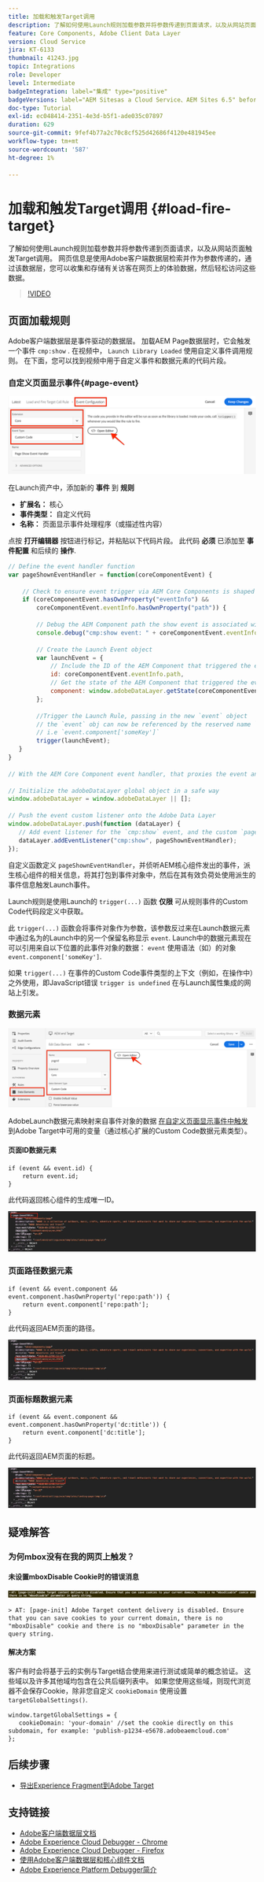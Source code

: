 ```yaml
---
title: 加载和触发Target调用
description: 了解如何使用Launch规则加载参数并将参数传递到页面请求，以及从网站页面触发Target调用。 使用Adobe客户端数据层可检索页面信息并将其作为参数传递，这样您便可以收集和存储有关访客在网页上的体验数据，然后轻松访问这些数据。
feature: Core Components, Adobe Client Data Layer
version: Cloud Service
jira: KT-6133
thumbnail: 41243.jpg
topic: Integrations
role: Developer
level: Intermediate
badgeIntegration: label="集成" type="positive"
badgeVersions: label="AEM Sitesas a Cloud Service、AEM Sites 6.5" before-title="false"
doc-type: Tutorial
exl-id: ec048414-2351-4e3d-b5f1-ade035c07897
duration: 629
source-git-commit: 9fef4b77a2c70c8cf525d42686f4120e481945ee
workflow-type: tm+mt
source-wordcount: '587'
ht-degree: 1%

---
```


# 加载和触发Target调用 {#load-fire-target}

了解如何使用Launch规则加载参数并将参数传递到页面请求，以及从网站页面触发Target调用。 网页信息是使用Adobe客户端数据层检索并作为参数传递的，通过该数据层，您可以收集和存储有关访客在网页上的体验数据，然后轻松访问这些数据。

>[!VIDEO](https://video.tv.adobe.com/v/41243?quality=12&learn=on)

## 页面加载规则

Adobe客户端数据层是事件驱动的数据层。 加载AEM Page数据层时，它会触发一个事件 `cmp:show` . 在视频中， `Launch Library Loaded` 使用自定义事件调用规则。 在下面，您可以找到视频中用于自定义事件和数据元素的代码片段。

### 自定义页面显示事件{#page-event}

![页面显示的事件配置和自定义代码](assets/load-and-fire-target-call.png)

在Launch资产中，添加新的 **事件** 到 **规则**

+ __扩展名：__ 核心
+ __事件类型：__ 自定义代码
+ __名称：__ 页面显示事件处理程序（或描述性内容）

点按 __打开编辑器__ 按钮进行标记，并粘贴以下代码片段。 此代码 __必须__ 已添加至 __事件配置__ 和后续的 __操作__.

```javascript
// Define the event handler function
var pageShownEventHandler = function(coreComponentEvent) {

    // Check to ensure event trigger via AEM Core Components is shaped correctly
    if (coreComponentEvent.hasOwnProperty("eventInfo") && 
        coreComponentEvent.eventInfo.hasOwnProperty("path")) {
    
        // Debug the AEM Component path the show event is associated with
        console.debug("cmp:show event: " + coreComponentEvent.eventInfo.path);

        // Create the Launch Event object
        var launchEvent = {
            // Include the ID of the AEM Component that triggered the event
            id: coreComponentEvent.eventInfo.path,
            // Get the state of the AEM Component that triggered the event           
            component: window.adobeDataLayer.getState(coreComponentEvent.eventInfo.path)
        };

        //Trigger the Launch Rule, passing in the new `event` object
        // the `event` obj can now be referenced by the reserved name `event` by other Launch data elements
        // i.e `event.component['someKey']`
        trigger(launchEvent);
   }
}

// With the AEM Core Component event handler, that proxies the event and relevant information to Adobe Launch, defined above...

// Initialize the adobeDataLayer global object in a safe way
window.adobeDataLayer = window.adobeDataLayer || [];

// Push the event custom listener onto the Adobe Data Layer
window.adobeDataLayer.push(function (dataLayer) {
   // Add event listener for the `cmp:show` event, and the custom `pageShownEventHandler` function as the callback
   dataLayer.addEventListener("cmp:show", pageShownEventHandler);
});
```

自定义函数定义 `pageShownEventHandler`，并侦听AEM核心组件发出的事件，派生核心组件的相关信息，将其打包到事件对象中，然后在其有效负荷处使用派生的事件信息触发Launch事件。

Launch规则是使用Launch的 `trigger(...)` 函数 __仅限__ 可从规则事件的Custom Code代码段定义中获取。

此 `trigger(...)` 函数会将事件对象作为参数，该参数反过来在Launch数据元素中通过名为的Launch中的另一个保留名称显示 `event`. Launch中的数据元素现在可以引用来自以下位置的此事件对象的数据： `event` 使用语法（如）的对象 `event.component['someKey']`.

如果 `trigger(...)` 在事件的Custom Code事件类型的上下文（例如，在操作中）之外使用，即JavaScript错误 `trigger is undefined` 在与Launch属性集成的网站上引发。


### 数据元素

![数据元素](assets/data-elements.png)

AdobeLaunch数据元素映射来自事件对象的数据 [在自定义页面显示事件中触发](#page-event) 到Adobe Target中可用的变量（通过核心扩展的Custom Code数据元素类型）。

#### 页面ID数据元素

```
if (event && event.id) {
    return event.id;
}
```

此代码返回核心组件的生成唯一ID。

![页面ID](assets/pageid.png)

### 页面路径数据元素

```
if (event && event.component && event.component.hasOwnProperty('repo:path')) {
    return event.component['repo:path'];
}
```

此代码返回AEM页面的路径。

![页面路径](assets/pagepath.png)

### 页面标题数据元素

```
if (event && event.component && event.component.hasOwnProperty('dc:title')) {
    return event.component['dc:title'];
}
```

此代码返回AEM页面的标题。

![页面标题](assets/pagetitle.png)

## 疑难解答

### 为何mbox没有在我的网页上触发？

#### 未设置mboxDisable Cookie时的错误消息

![Target Cookie域错误](assets/target-cookie-error.png)

```
> AT: [page-init] Adobe Target content delivery is disabled. Ensure that you can save cookies to your current domain, there is no "mboxDisable" cookie and there is no "mboxDisable" parameter in the query string.
```

#### 解决方案

客户有时会将基于云的实例与Target结合使用来进行测试或简单的概念验证。 这些域以及许多其他域均包含在公共后缀列表中。
如果您使用这些域，则现代浏览器不会保存Cookie，除非您自定义 `cookieDomain` 使用设置 `targetGlobalSettings()`.

```
window.targetGlobalSettings = {  
   cookieDomain: 'your-domain' //set the cookie directly on this subdomain, for example: 'publish-p1234-e5678.adobeaemcloud.com'
};
```

## 后续步骤

+ [导出Experience Fragment到Adobe Target](./export-experience-fragment-target.md)

## 支持链接

+ [Adobe客户端数据层文档](https://github.com/adobe/adobe-client-data-layer/wiki)
+ [Adobe Experience Cloud Debugger - Chrome](https://chrome.google.com/webstore/detail/adobe-experience-platform/bfnnokhpnncpkdmbokanobigaccjkpob)
+ [Adobe Experience Cloud Debugger - Firefox](https://addons.mozilla.org/en-US/firefox/addon/adobe-experience-platform-dbg/)
+ [使用Adobe客户端数据层和核心组件文档](https://experienceleague.adobe.com/docs/experience-manager-core-components/using/developing/data-layer/overview.html)
+ [Adobe Experience Platform Debugger简介](https://experienceleague.adobe.com/docs/platform-learn/data-collection/debugger/overview.html)
